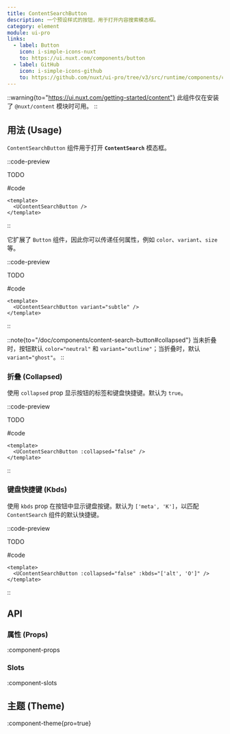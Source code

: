```yaml
---
title: ContentSearchButton
description: 一个预设样式的按钮，用于打开内容搜索模态框。
category: element
module: ui-pro
links:
  - label: Button
    icon: i-simple-icons-nuxt
    to: https://ui.nuxt.com/components/button
  - label: GitHub
    icon: i-simple-icons-github
    to: https://github.com/nuxt/ui-pro/tree/v3/src/runtime/components/content/ContentSearchButton.vue
---
```


::warning{to="https://ui.nuxt.com/getting-started/content"}
此组件仅在安装了 `@nuxt/content` 模块时可用。
::

## 用法 (Usage)

`ContentSearchButton` 组件用于打开 **`ContentSearch`** 模态框。

::code-preview

TODO

#code
```vue
<template>
  <UContentSearchButton />
</template>
```
::

它扩展了 `Button` 组件，因此你可以传递任何属性，例如 `color`、`variant`、`size` 等。

::code-preview

TODO

#code
```vue
<template>
  <UContentSearchButton variant="subtle" />
</template>
```
::

::note{to="/doc/components/content-search-button#collapsed"}
当未折叠时，按钮默认 `color="neutral"` 和 `variant="outline"`；当折叠时，默认 `variant="ghost"`。
::

### 折叠 (Collapsed)

使用 `collapsed` prop 显示按钮的标签和键盘快捷键。默认为 `true`。

::code-preview

TODO

#code
```vue
<template>
  <UContentSearchButton :collapsed="false" />
</template>
```
::


### 键盘快捷键 (Kbds)

使用 `kbds` prop 在按钮中显示键盘按键。默认为 `['meta', 'K']`，以匹配 `ContentSearch` 组件的默认快捷键。

::code-preview

TODO

#code
```vue
<template>
  <UContentSearchButton :collapsed="false" :kbds="['alt', 'O']" />
</template>
```
::

## API

### 属性 (Props)

:component-props

### Slots

:component-slots

## 主题 (Theme)

:component-theme{pro=true}
